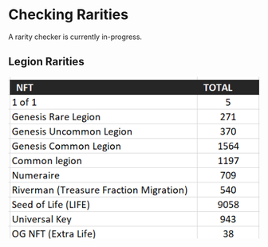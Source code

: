# Checking Rarities

A rarity checker is currently in-progress.

## Legion Rarities

![](<../.gitbook/assets/image (4).png>)
